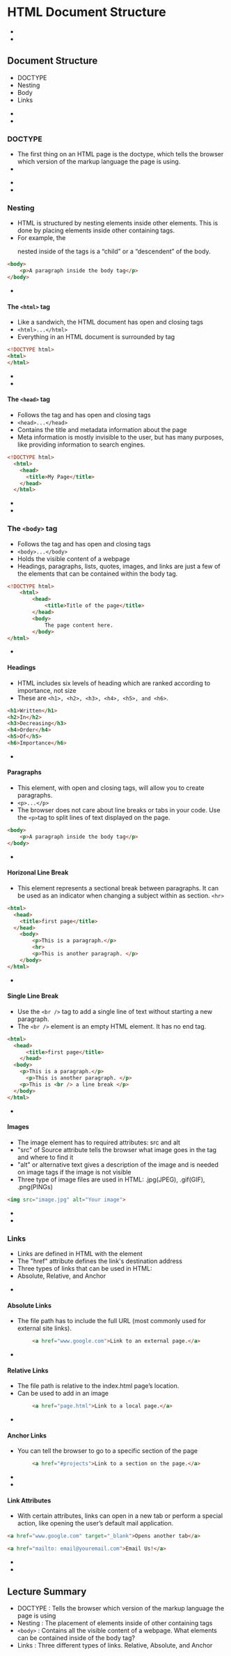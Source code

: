 # HTML Document Structure


-
-
## Document Structure
* DOCTYPE
* Nesting
* Body
* Links



-
-
### DOCTYPE
* The first thing on an HTML page is the doctype, which tells the browser which version of the markup language the page is using.
* <!DOCTYPE html>

-
-
### Nesting
* HTML is structured by nesting elements inside other elements. This is done by placing elements inside other containing tags.
* For example, the <p> nested inside of the <body> tags is a “child” or a “descendent” of the body.
``` HTML
<body>
	<p>A paragraph inside the body tag</p>
</body>
```

-
#### The `<html>` tag
* Like a sandwich, the HTML document has open and closing tags
* `<html>...</html>`
* Everything in an HTML document is surrounded by <html> tag

```HTML
<!DOCTYPE html>
<html>
</html>
```


-
-
#### The `<head>` tag
* Follows the <html> tag and has open and closing tags
* `<head>...</head>`
* Contains the title and metadata information about the page
* Meta information is mostly invisible to the user, but has many purposes, like providing information to search engines.
```HTML
<!DOCTYPE html>
  <html>
    <head>
      <title>My Page</title>
    </head>
  </html>
```      


-
-
### The `<body>` tag
* Follows the <head> tag and has open and closing tags
* `<body>...</body>`
* Holds the visible content of a webpage
* Headings, paragraphs, lists, quotes, images, and links are just a few of the elements that can be contained within the body tag.

``` HTML
<!DOCTYPE html>
	<html>
	  	<head>
	    	<title>Title of the page</title>
	  	</head>
	  	<body>
	    	The page content here.
		</body>
</html>
```


-
#### Headings
* HTML includes six levels of heading which are ranked according to importance, not size
* These are `<h1>, <h2>, <h3>, <h4>, <h5>, and <h6>`.
``` HTML
<h1>Written</h1>
<h2>In</h2>
<h3>Decreasing</h3>
<h4>Order</h4>
<h5>Of</h5>
<h6>Importance</h6>
```

-
#### Paragraphs
* This element, with open and closing tags, will allow you to create paragraphs.
* `<p>...</p>`
* The browser does not care about line breaks or tabs in your code. Use the `<p>`tag to split lines of text displayed on the page.

``` HTML
<body>
	<p>A paragraph inside the body tag</p>
</body>
```

-
#### Horizonal Line Break
* This element represents a sectional break between paragraphs. It can be used as an indicator when changing a subject within as section. `<hr>`

``` HTML
<html>
  <head>
    <title>first page</title>
  </head>
    <body>
        <p>This is a paragraph.</p>
        <hr>
        <p>This is another paragraph. </p>
    </body>
</html>
```

-
#### Single Line Break     
* Use the `<br />` tag to add a single line of text without starting a new paragraph.
* The `<br />` element is an empty HTML element. It has no end tag.
```HTML
<html>
  <head>
      <title>first page</title>
    </head>
  <body>
    <p>This is a paragraph.</p>
      <p>This is another paragraph. </p>
    <p>This is <br /> a line break </p>
  </body>
</html>
```

-
#### Images
* The image element has to required attributes: src and alt
* "src" of Source attribute tells the browser what image goes in the tag and where to find it
* "alt" or alternative text gives a description of the image and is needed on image tags if the image is not visible
* Three type of image files are used in HTML: .jpg(JPEG), .gif(GIF), .png(PINGs)

``` HTML
<img src="image.jpg" alt="Your image">
```


-
-
### Links
* Links are defined in HTML with the <a> element
* The "href" attribute defines the link's destination address
* Three types of links that can be used in HTML:
* Absolute, Relative, and Anchor


-
#### Absolute Links
* The file path has to include the full URL (most commonly used for external site links).


``` HTML
		<a href="www.google.com">Link to an external page.</a>
```


-
#### Relative Links
* The file path is relative to the index.html page’s location.
* Can be used to add in an image

``` HTML
		<a href="page.html">Link to a local page.</a>
```

-
#### Anchor Links
* You can tell the browser to go to a specific section of the page

``` HTML
		<a href="#projects">Link to a section on the page.</a>
```

-
-
#### Link Attributes
* With certain attributes, links can open in a new tab or perform a special action, like opening the user’s default mail application.

```HTML
<a href="www.google.com" target="_blank">Opens another tab</a>
```
```HTML
<a href="mailto: email@youremail.com">Email Us!</a>
```

-
-
## Lecture Summary
* DOCTYPE : Tells the browser which version of the markup language the page is using
* Nesting : The placement of elements inside of other containing tags
* `<body>` : Contains all the visible content of a webpage. What elements can be contained inside of the body tag?
* Links : Three different types of links. Relative, Absolute, and Anchor
